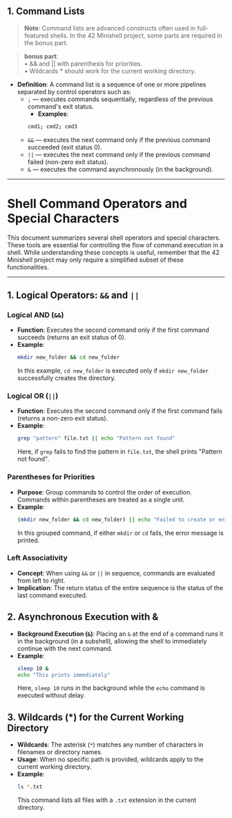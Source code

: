 ## 1. Command Lists

> **Note**: Command lists are advanced constructs often used in full-featured shells. In the 42 Minishell project, some parts are  required in the bonus part.

> **bonus part**: <br>• && and || with parenthesis for priorities.<br>
• Wildcards * should work for the current working directory.

- **Definition**:
  A command list is a sequence of one or more pipelines separated by control operators such as:
  - `;` — executes commands sequentially, regardless of the previous command's exit status.
	- **Examples**:
	```bash
	cmd1; cmd2; cmd3
	```
  - `&&` — executes the next command only if the previous command succeeded (exit status 0).
  - `||` — executes the next command only if the previous command failed (non-zero exit status).
  - `&` — executes the command asynchronously (in the background).


---
# Shell Command Operators and Special Characters

This document summarizes several shell operators and special characters. These tools are essential for controlling the flow of command execution in a shell. While understanding these concepts is useful, remember that the 42 Minishell project may only require a simplified subset of these functionalities.

---

## 1. Logical Operators: `&&` and `||`

### Logical AND (`&&`)
- **Function**: Executes the second command only if the first command succeeds (returns an exit status of 0).
- **Example**:
  ```bash
  mkdir new_folder && cd new_folder
  ```
  In this example, `cd new_folder` is executed only if `mkdir new_folder` successfully creates the directory.

### Logical OR (`||`)
- **Function**: Executes the second command only if the first command fails (returns a non-zero exit status).
- **Example**:
  ```bash
  grep "pattern" file.txt || echo "Pattern not found"
  ```
  Here, if `grep` fails to find the pattern in `file.txt`, the shell prints "Pattern not found".

### Parentheses for Priorities
- **Purpose**: Group commands to control the order of execution. Commands within parentheses are treated as a single unit.
- **Example**:
  ```bash
  (mkdir new_folder && cd new_folder) || echo "Failed to create or enter directory"
  ```
  In this grouped command, if either `mkdir` or `cd` fails, the error message is printed.

### Left Associativity
- **Concept**: When using `&&` or `||` in sequence, commands are evaluated from left to right.
- **Implication**: The return status of the entire sequence is the status of the last command executed.

## 2. Asynchronous Execution with &

- **Background Execution (`&`)**: Placing an `&` at the end of a command runs it in the background (in a subshell), allowing the shell to immediately continue with the next command.
- **Example**:
  ```bash
  sleep 10 &
  echo "This prints immediately"
  ```
  Here, `sleep 10` runs in the background while the `echo` command is executed without delay.


## 3. Wildcards (*) for the Current Working Directory

- **Wildcards**: The asterisk (`*`) matches any number of characters in filenames or directory names.
- **Usage**: When no specific path is provided, wildcards apply to the current working directory.
- **Example**:
  ```bash
  ls *.txt
  ```
  This command lists all files with a `.txt` extension in the current directory.
